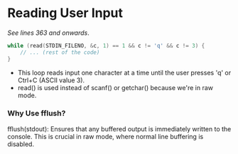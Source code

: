 # Reading User Input
*See lines 363 and onwards*.

```c
while (read(STDIN_FILENO, &c, 1) == 1 && c != 'q' && c != 3) {
    // ... (rest of the code)
}
```

- This loop reads input one character at a time until the user presses 'q' or Ctrl+C (ASCII value 3).
- read() is used instead of scanf() or getchar() because we're in raw mode.

### Why Use fflush?
fflush(stdout): Ensures that any buffered output is immediately written to the console. This is crucial in raw mode, where normal line buffering is disabled.

